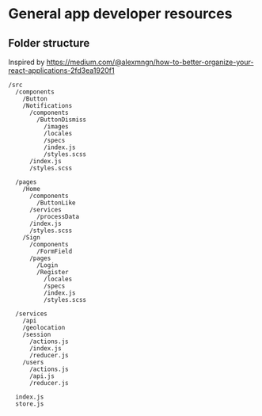 # General app developer resources

## Folder structure

Inspired by https://medium.com/@alexmngn/how-to-better-organize-your-react-applications-2fd3ea1920f1

```
/src
  /components
    /Button
    /Notifications
      /components
        /ButtonDismiss
          /images
          /locales
          /specs
          /index.js
          /styles.scss
      /index.js
      /styles.scss

  /pages
    /Home
      /components
        /ButtonLike
      /services
        /processData
      /index.js
      /styles.scss
    /Sign
      /components
        /FormField
      /pages
        /Login
        /Register
          /locales
          /specs
          /index.js
          /styles.scss

  /services
    /api
    /geolocation
    /session
      /actions.js
      /index.js
      /reducer.js
    /users
      /actions.js
      /api.js
      /reducer.js

  index.js
  store.js
```
